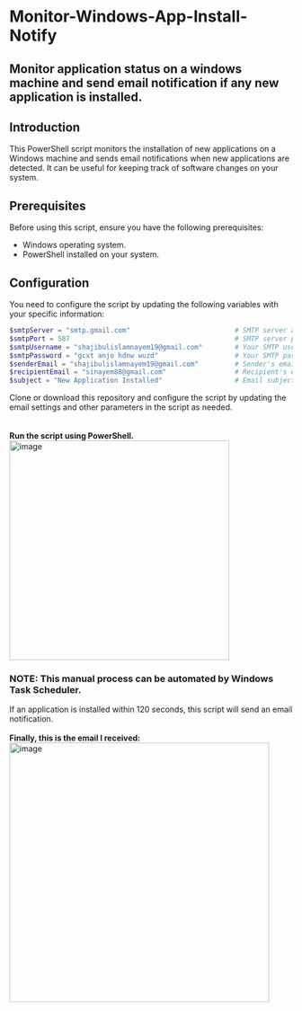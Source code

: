 # Monitor-Windows-App-Install-Notify
## Monitor application status on a windows machine and send email notification if any new application is installed.
## Introduction
This PowerShell script monitors the installation of new applications on a Windows machine and sends email notifications when new applications are detected. It can be useful for keeping track of software changes on your system.

## Prerequisites
Before using this script, ensure you have the following prerequisites:
- Windows operating system.
- PowerShell installed on your system.

## Configuration

You need to configure the script by updating the following variables with your specific information:

```powershell
$smtpServer = "smtp.gmail.com"                          # SMTP server address
$smtpPort = 587                                         # SMTP server port
$smtpUsername = "shajibulislamnayem19@gmail.com"        # Your SMTP username
$smtpPassword = "gcxt anjo hdnw wuzd"                   # Your SMTP password
$senderEmail = "shajibulislamnayem19@gmail.com"         # Sender's email address
$recipientEmail = "sinayem88@gmail.com"                 # Recipient's email address
$subject = "New Application Installed"                  # Email subject
```
Clone or download this repository and configure the script by updating the email settings and other parameters in the script as needed. <br>
<br>
<br>
**Run the script using PowerShell.** <br>
<img width="391" alt="image" src="https://github.com/sinayem/Monitor-Windows-App-Install-Notify/assets/68912545/a4eeeef8-f5b5-4a61-aba2-be433f6d5080"> <br>
### NOTE: This manual process can be automated by Windows Task Scheduler.

If an application is installed within 120 seconds, this script will send an email notification.<br>
<br>
**Finally, this is the email I received:** <br>
<img width="462" alt="image" src="https://github.com/sinayem/Monitor-Windows-App-Install-Notify/assets/68912545/7da0f11c-a867-4d40-9528-75a5d4cd7bf9">
